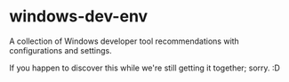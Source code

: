 # windows-dev-env
A collection of Windows developer tool recommendations with configurations and settings. 

If you happen to discover this while we're still getting it together; sorry. :D
